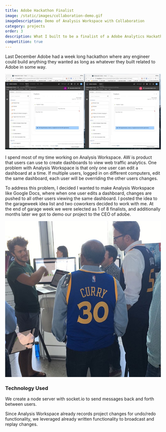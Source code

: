 ```yaml
---
title: Adobe Hackathon Finalist
image: /static/images/collaboration-demo.gif
imageDescription: Demo of Analysis Workspace with Collaboration
category: projects
order: 3
description: What I built to be a finalist of a Adobe Analytics Hackathon
competition: true
---
```


Last December Adobe had a week long hackathon where any engineer could build anything they wanted as long as whatever they built related to Adobe in some way.

![Demo of Collaborative Workspace](/static/images/collaboration-demo.gif)

I spend most of my time working on Analysis Workspace. AW is product that users can use to create dashboards to view web traffic analytics.  One problem with Analysis Workspace is that only one user can edit a dashboard at a time.  If multiple users, logged in on different computers, edit the same dashboard, each user will be overriding the other users changes.

To address this problem, I decided I wanted to make Analysis Workspace like Google Docs, where when one user edits a dashboard, changes are pushed to all other users viewing the same dashboard. I posted the idea to the garageweek idea list and two coworkers decided to work with me.  At the end of garage week we were selected as 1 of 8 finalists, and additionally months later we got to demo our project to the CEO of adobe.

![Demoing the Project to the CEO](/static/images/instagram.jpg)

### Technology Used
We create a node server with socket.io to send messages back and forth between users.

Since Analysis Workspace already records project changes for undo/redo functionality, we leveraged already written functionality to broadcast and replay changes. 